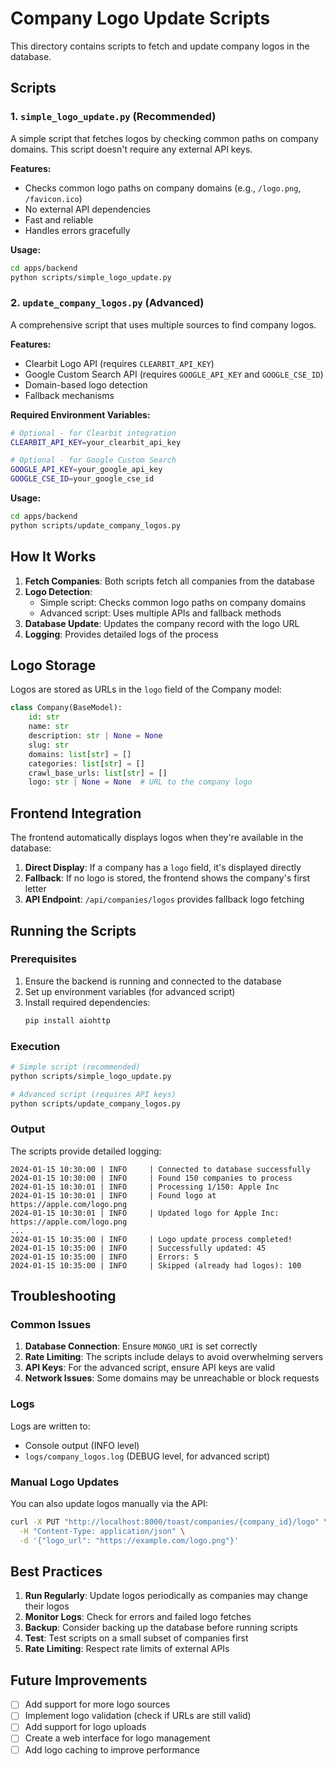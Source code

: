 # Company Logo Update Scripts

This directory contains scripts to fetch and update company logos in the database.

## Scripts

### 1. `simple_logo_update.py` (Recommended)

A simple script that fetches logos by checking common paths on company domains. This script doesn't require any external API keys.

**Features:**

- Checks common logo paths on company domains (e.g., `/logo.png`, `/favicon.ico`)
- No external API dependencies
- Fast and reliable
- Handles errors gracefully

**Usage:**

```bash
cd apps/backend
python scripts/simple_logo_update.py
```

### 2. `update_company_logos.py` (Advanced)

A comprehensive script that uses multiple sources to find company logos.

**Features:**

- Clearbit Logo API (requires `CLEARBIT_API_KEY`)
- Google Custom Search API (requires `GOOGLE_API_KEY` and `GOOGLE_CSE_ID`)
- Domain-based logo detection
- Fallback mechanisms

**Required Environment Variables:**

```bash
# Optional - for Clearbit integration
CLEARBIT_API_KEY=your_clearbit_api_key

# Optional - for Google Custom Search
GOOGLE_API_KEY=your_google_api_key
GOOGLE_CSE_ID=your_google_cse_id
```

**Usage:**

```bash
cd apps/backend
python scripts/update_company_logos.py
```

## How It Works

1. **Fetch Companies**: Both scripts fetch all companies from the database
2. **Logo Detection**:
   - Simple script: Checks common logo paths on company domains
   - Advanced script: Uses multiple APIs and fallback methods
3. **Database Update**: Updates the company record with the logo URL
4. **Logging**: Provides detailed logs of the process

## Logo Storage

Logos are stored as URLs in the `logo` field of the Company model:

```python
class Company(BaseModel):
    id: str
    name: str
    description: str | None = None
    slug: str
    domains: list[str] = []
    categories: list[str] = []
    crawl_base_urls: list[str] = []
    logo: str | None = None  # URL to the company logo
```

## Frontend Integration

The frontend automatically displays logos when they're available in the database:

1. **Direct Display**: If a company has a `logo` field, it's displayed directly
2. **Fallback**: If no logo is stored, the frontend shows the company's first letter
3. **API Endpoint**: `/api/companies/logos` provides fallback logo fetching

## Running the Scripts

### Prerequisites

1. Ensure the backend is running and connected to the database
2. Set up environment variables (for advanced script)
3. Install required dependencies:
   ```bash
   pip install aiohttp
   ```

### Execution

```bash
# Simple script (recommended)
python scripts/simple_logo_update.py

# Advanced script (requires API keys)
python scripts/update_company_logos.py
```

### Output

The scripts provide detailed logging:

```
2024-01-15 10:30:00 | INFO     | Connected to database successfully
2024-01-15 10:30:00 | INFO     | Found 150 companies to process
2024-01-15 10:30:01 | INFO     | Processing 1/150: Apple Inc
2024-01-15 10:30:01 | INFO     | Found logo at https://apple.com/logo.png
2024-01-15 10:30:01 | INFO     | Updated logo for Apple Inc: https://apple.com/logo.png
...
2024-01-15 10:35:00 | INFO     | Logo update process completed!
2024-01-15 10:35:00 | INFO     | Successfully updated: 45
2024-01-15 10:35:00 | INFO     | Errors: 5
2024-01-15 10:35:00 | INFO     | Skipped (already had logos): 100
```

## Troubleshooting

### Common Issues

1. **Database Connection**: Ensure `MONGO_URI` is set correctly
2. **Rate Limiting**: The scripts include delays to avoid overwhelming servers
3. **API Keys**: For the advanced script, ensure API keys are valid
4. **Network Issues**: Some domains may be unreachable or block requests

### Logs

Logs are written to:

- Console output (INFO level)
- `logs/company_logos.log` (DEBUG level, for advanced script)

### Manual Logo Updates

You can also update logos manually via the API:

```bash
curl -X PUT "http://localhost:8000/toast/companies/{company_id}/logo" \
  -H "Content-Type: application/json" \
  -d '{"logo_url": "https://example.com/logo.png"}'
```

## Best Practices

1. **Run Regularly**: Update logos periodically as companies may change their logos
2. **Monitor Logs**: Check for errors and failed logo fetches
3. **Backup**: Consider backing up the database before running scripts
4. **Test**: Test scripts on a small subset of companies first
5. **Rate Limiting**: Respect rate limits of external APIs

## Future Improvements

- [ ] Add support for more logo sources
- [ ] Implement logo validation (check if URLs are still valid)
- [ ] Add support for logo uploads
- [ ] Create a web interface for logo management
- [ ] Add logo caching to improve performance

